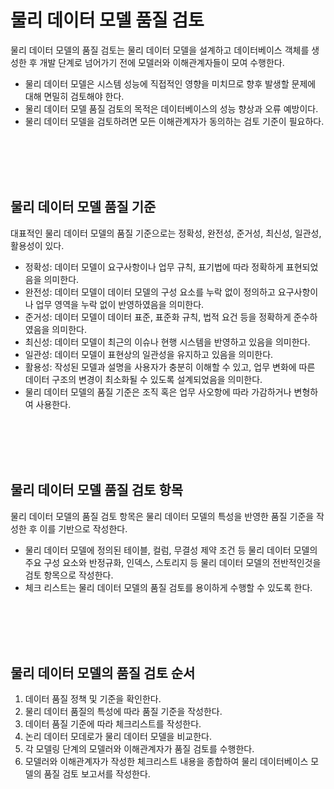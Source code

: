 # 물리 데이터 모델 품질 검토
물리 데이터 모델의 품질 검토는 물리 데이터 모델을 설계하고 데이터베이스 객체를 생성한 후 개발 단계로 넘어가기 전에 모델러와 이해관계자들이 모여 수행한다.
- 물리 데이터 모델은 시스템 성능에 직접적인 영향을 미치므로 향후 발생할 문제에 대해 면밀히 검토해야 한다.
- 물리 데이터 모델 품질 검토의 목적은 데이터베이스의 성능 향상과 오류 예방이다.
- 물리 데이터 모델을 검토하려면 모든 이해관계자가 동의하는 검토 기준이 필요하다.

<br>
<br>
<br>
<br>

## 물리 데이터 모델 품질 기준
대표적인 물리 데이터 모델의 품질 기준으로는 정확성, 완전성, 준거성, 최신성, 일관성, 활용성이 있다.
- 정확성: 데이터 모델이 요구사항이나 업무 규칙, 표기법에 따라 정확하게 표현되었음을 의미한다.
- 완전성: 데이터 모델이 데이터 모델의 구성 요소를 누락 없이 정의하고 요구사항이나 업무 영역을 누락 없이 반영하였음을 의미한다.
- 준거성: 데이터 모델이 데이터 표준, 표준화 규칙, 법적 요건 등을 정확하게 준수하였음을 의미한다.
- 최신성: 데이터 모델이 최근의 이슈나 현행 시스템을 반영하고 있음을 의미한다.
- 일관성: 데이터 모델이 표현상의 일관성을 유지하고 있음을 의미한다.
- 활용성: 작성된 모델과 설명을 사용자가 충분히 이해할 수 있고, 업무 변화에 따른 데이터 구조의 변경이 최소화될 수 있도록 설계되었음을 의미한다.
- 물리 데이터 모델의 품질 기준은 조직 혹은 업무 사오항에 따라 가감하거나 변형하여 사용한다.

<br>
<br>
<br>
<br>

## 물리 데이터 모델 품질 검토 항목
물리 데이터 모델의 품질 검토 항목은 물리 데이터 모델의 특성을 반영한 품질 기준을 작성한 후 이를 기반으로 작성한다.
- 물리 데이터 모델에 정의된 테이블, 컬럼, 무결성 제약 조건 등 물리 데이터 모델의 주요 구성 요소와 반정규화, 인덱스, 스토리지 등 물리 데이터 모델의 전반적인것을 검토 항목으로 작성한다.
- 체크 리스트는 물리 데이터 모델의 품질 검토를 용이하게 수행할 수 있도록 한다.

<br>
<br>
<br>
<br>

## 물리 데이터 모델의 품질 검토 순서
1. 데이터 품질 정책 및 기준을 확인한다.
2. 물리 데이터 품질의 특성에 따라 품질 기준을 작성한다.
3. 데이터 품질 기준에 따라 체크리스트를 작성한다.
4. 논리 데이터 모데로가 물리 데이터 모델을 비교한다.
5. 각 모델링 단계의 모델러와 이해관계자가 품질 검토를 수행한다.
6. 모델러와 이해관계자가 작성한 체크리스트 내용을 종합하여 물리 데이터베이스 모델의 품질 검토 보고서를 작성한다.
